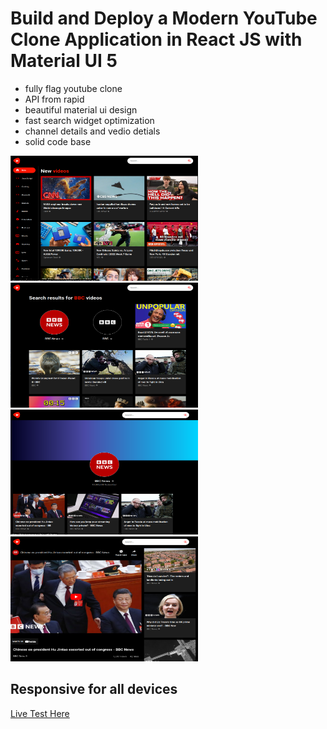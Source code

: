# Build and Deploy a Modern YouTube Clone Application in React JS with Material UI 5

- fully flag youtube clone
- API from rapid
- beautiful material ui design
- fast search widget optimization
- channel details and vedio detials
- solid code base

<p float="left">
<img src="./public/images/Screenshot%20from%202022-10-22%2017-01-24.png" width="300" height="200" />
<img src="./public/images/Screenshot%20from%202022-10-22%2017-01-49.png" width="300" height="200" />
<img src="./public/images/Screenshot%20from%202022-10-22%2017-02-26.png" width="300" height="200" />
<img src="./public/images/Screenshot%20from%202022-10-22%2017-02-42.png" width="300" height="200" />
</p>

## Responsive for all devices

<a href="https://dainty-pegasus-c38c2c.netlify.app/" target="_blank">Live Test Here</a>
